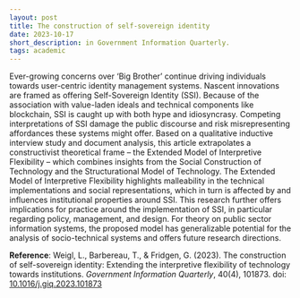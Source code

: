 ```yaml
---
layout: post
title: The construction of self-sovereign identity
date: 2023-10-17
short_description: in Government Information Quarterly.
tags: academic
---
```

Ever-growing concerns over ‘Big Brother’ continue driving individuals towards user-centric identity management systems. Nascent innovations are framed as offering Self-Sovereign Identity (SSI). Because of the association with value-laden ideals and technical components like blockchain, SSI is caught up with both hype and idiosyncrasy. Competing interpretations of SSI damage the public discourse and risk misrepresenting affordances these systems might offer. Based on a qualitative inductive interview study and document analysis, this article extrapolates a constructivist theoretical frame – the Extended Model of Interpretive Flexibility – which combines insights from the Social Construction of Technology and the Structurational Model of Technology. The Extended Model of Interpretive Flexibility highlights malleability in the technical implementations and social representations, which in turn is affected by and influences institutional properties around SSI. This research further offers implications for practice around the implementation of SSI, in particular regarding policy, management, and design. For theory on public sector information systems, the proposed model has generalizable potential for the analysis of socio-technical systems and offers future research directions.

**Reference**: Weigl, L., Barbereau, T., & Fridgen, G. (2023). The construction of self-sovereign identity: Extending the interpretive flexibility of technology towards institutions. _Government Information Quarterly_, 40(4), 101873. doi: [10.1016/j.giq.2023.101873](https://doi.org/10.1016/j.giq.2023.101873)